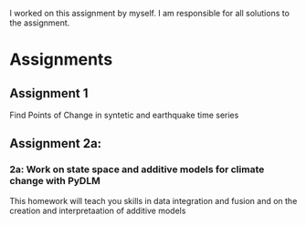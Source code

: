 I worked on this assignment by myself. I am responsible for all solutions to the assignment.

# Assignments
## Assignment 1

Find Points of Change in syntetic and earthquake time series


## Assignment 2a: 
### 2a: Work on state space and additive models for climate change  with PyDLM

This homework will teach you skills in data integration and fusion and on the creation and interpretaation of additive models
